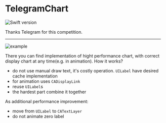 # TelegramChart
![Swift version](https://img.shields.io/badge/Swift-4.2-orange.svg) 

Thanks Telegram for this competition.

---
![example](https://github.com/AlexandrGraschenkov/TelegramChart/raw/master/example.gif)

There you can find implementation of hight performance chart, with correct display chart at any time(e.g. in animation). How it works?
- do not use manual draw text, it's costly operation. `UILabel` have desired cache implementation
- for animation uses `CADisplayLink`
- reuse `UILabel`s
- the hardest part combine it together

As additional performance improvement: 
- move from `UILabel` to `CATextLayer`
- do not animate zero label

